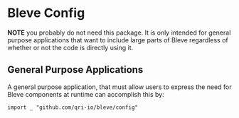 # Bleve Config

**NOTE** you probably do not need this package.  It is only intended for general purpose applications that want to include large parts of Bleve regardless of whether or not the code is directly using it.

## General Purpose Applications

A general purpose application, that must allow users to express the need for Bleve components at runtime can accomplish this by:

```
import _ "github.com/qri-io/bleve/config"
```